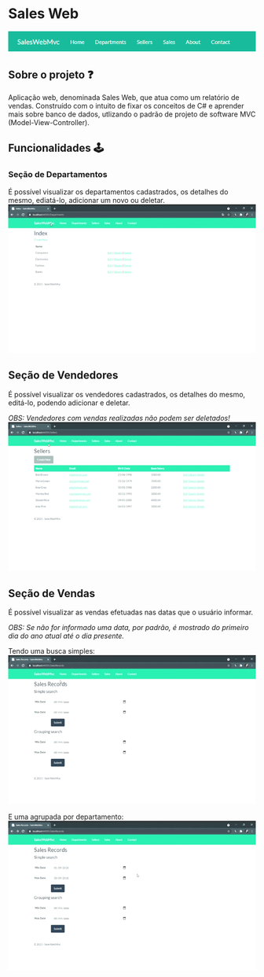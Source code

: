 # Sales Web
![SalesWebMenu](Images/Menu.png)

## Sobre o projeto :question:
Aplicação web, denominada Sales Web, que atua como um relatório de vendas. 
Construído com o intuito de fixar os conceitos de C# e aprender mais sobre banco de dados, utlizando o padrão de projeto de software MVC (Model-View-Controller). 

## Funcionalidades :joystick:
### Seção de Departamentos 
É possível visualizar os departamentos cadastrados, os detalhes do mesmo, ediatá-lo, adicionar um novo ou deletar.
![Department-Section](Images/SalesWebMvc-Departments.gif)

## Seção de Vendedores
É possível visualizar os vendedores cadastrados, os detalhes do mesmo, editá-lo, podendo adicionar e deletar.

_OBS: Vendedores com vendas realizadas não podem ser deletados!_
![Department-Sellers](Images/SalesWebMvc-Sellers.gif)

## Seção de Vendas
É possível visualizar as vendas efetuadas nas datas que o usuário informar.

_OBS: Se não for informado uma data, por padrão, é mostrado do primeiro dia do ano atual até o dia presente._

Tendo uma busca simples:
![Department-SeimpleSearch](Images/SalesWebMvc-SimpleSearch.gif)

E uma agrupada por departamento:
![Department-GroupingSearch](Images/SalesWebMvc-GroupingSearch.gif)
